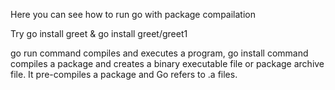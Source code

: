Here you can see how to run go with package compailation

Try go install greet & go install greet/greet1

go run command compiles and executes a program, go install command compiles a package and creates a binary executable file or package archive file. It pre-compiles a package and Go refers to .a files.

